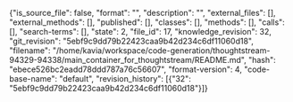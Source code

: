 {"is_source_file": false, "format": "", "description": "", "external_files": [], "external_methods": [], "published": [], "classes": [], "methods": [], "calls": [], "search-terms": [], "state": 2, "file_id": 17, "knowledge_revision": 32, "git_revision": "5ebf9c9dd79b22423caa9b42d234c6df11060d18", "filename": "/home/kavia/workspace/code-generation/thoughtstream-94329-94338/main_container_for_thoughtstream/README.md", "hash": "ebece526bc2eadd78ddd787a76c56607", "format-version": 4, "code-base-name": "default", "revision_history": [{"32": "5ebf9c9dd79b22423caa9b42d234c6df11060d18"}]}